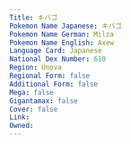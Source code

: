 ```yaml
---
﻿Title: キバゴ
Pokemon Name Japanese: キバゴ
Pokemon Name German: Milza
Pokemon Name English: Axew
Language Card: Japanese
National Dex Number: 610
Region: Unova
Regional Form: false
Additional Form: false
Mega: false
Gigantamax: false
Cover: false
Link: 
Owned: 
---
```

